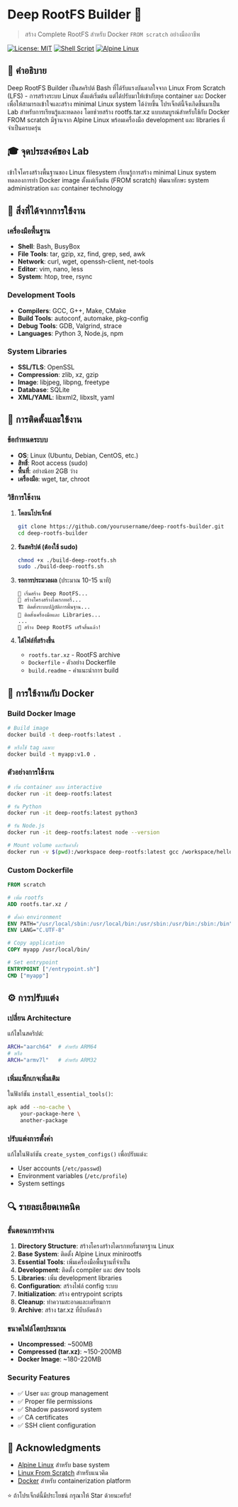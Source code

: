 # Deep RootFS Builder 🚀

> สร้าง Complete RootFS สำหรับ Docker `FROM scratch` อย่างมืออาชีพ

[![License: MIT](https://img.shields.io/badge/License-MIT-yellow.svg)](https://opensource.org/licenses/MIT)
[![Shell Script](https://img.shields.io/badge/Shell-Bash-green.svg)](https://www.gnu.org/software/bash/)
[![Alpine Linux](https://img.shields.io/badge/Base-Alpine%20Linux-blue.svg)](https://alpinelinux.org/)

## 📖 คำอธิบาย
Deep RootFS Builder เป็นสคริปต์ Bash ที่ได้รับแรงบันดาลใจจาก Linux From Scratch (LFS) - การสร้างระบบ Linux ตั้งแต่เริ่มต้น แต่ได้ปรับมาให้เข้ากับยุค container และ Docker เพื่อให้สามารถเข้าใจและสร้าง minimal Linux system ได้ง่ายขึ้น
โปรเจ็กต์นี้จึงเกิดขึ้นมาเป็น Lab สำหรับการเรียนรู้และทดลอง โดยช่วยสร้าง rootfs.tar.xz แบบสมบูรณ์สำหรับใช้กับ Docker FROM scratch มีฐานจาก Alpine Linux พร้อมเครื่องมือ development และ libraries ที่จำเป็นครบครุ่น
## 🎓 จุดประสงค์ของ Lab

เข้าใจโครงสร้างพื้นฐานของ Linux filesystem
เรียนรู้การสร้าง minimal Linux system
ทดลองการทำ Docker image ตั้งแต่เริ่มต้น (FROM scratch)
พัฒนาทักษะ system administration และ container technology
## 🎯 สิ่งที่ได้จากการใช้งาน

### เครื่องมือพื้นฐาน
- **Shell**: Bash, BusyBox
- **File Tools**: tar, gzip, xz, find, grep, sed, awk
- **Network**: curl, wget, openssh-client, net-tools
- **Editor**: vim, nano, less
- **System**: htop, tree, rsync

### Development Tools
- **Compilers**: GCC, G++, Make, CMake
- **Build Tools**: autoconf, automake, pkg-config
- **Debug Tools**: GDB, Valgrind, strace
- **Languages**: Python 3, Node.js, npm

### System Libraries
- **SSL/TLS**: OpenSSL
- **Compression**: zlib, xz, gzip
- **Image**: libjpeg, libpng, freetype
- **Database**: SQLite
- **XML/YAML**: libxml2, libxslt, yaml

## 🚀 การติดตั้งและใช้งาน

### ข้อกำหนดระบบ

- **OS**: Linux (Ubuntu, Debian, CentOS, etc.)
- **สิทธิ์**: Root access (sudo)
- **พื้นที่**: อย่างน้อย 2GB ว่าง
- **เครื่องมือ**: wget, tar, chroot

### วิธีการใช้งาน

1. **โคลนโปรเจ็กต์**
   ```bash
   git clone https://github.com/yourusername/deep-rootfs-builder.git
   cd deep-rootfs-builder
   ```

2. **รันสคริปต์ (ต้องใช้ sudo)**
   ```bash
   chmod +x ./build-deep-rootfs.sh
   sudo ./build-deep-rootfs.sh
   ```

3. **รอการประมวลผล** (ประมาณ 10-15 นาที)
   ```
   🚀 เริ่มสร้าง Deep RootFS...
   📁 สร้างโครงสร้างไดเรกทอรี่...
   🏗️ ติดตั้งระบบปฏิบัติการพื้นฐาน...
   🔧 ติดตั้งเครื่องมือและ Libraries...
   ...
   🎉 สร้าง Deep RootFS เสร็จสิ้นแล้ว!
   ```

4. **ได้ไฟล์ที่สร้างขึ้น**
   - `rootfs.tar.xz` - RootFS archive
   - `Dockerfile` - ตัวอย่าง Dockerfile
   - `build.readme` - คำแนะนำการ build

## 🐳 การใช้งานกับ Docker

### Build Docker Image

```bash
# Build image
docker build -t deep-rootfs:latest .

# หรือใช้ tag เฉพาะ
docker build -t myapp:v1.0 .
```

### ตัวอย่างการใช้งาน

```bash
# เริ่ม container แบบ interactive
docker run -it deep-rootfs:latest

# รัน Python
docker run -it deep-rootfs:latest python3

# รัน Node.js
docker run -it deep-rootfs:latest node --version

# Mount volume และรันคำสั่ง
docker run -v $(pwd):/workspace deep-rootfs:latest gcc /workspace/hello.c -o /workspace/hello
```

### Custom Dockerfile

```dockerfile
FROM scratch

# เพิ่ม rootfs
ADD rootfs.tar.xz /

# ตั้งค่า environment
ENV PATH="/usr/local/sbin:/usr/local/bin:/usr/sbin:/usr/bin:/sbin:/bin"
ENV LANG="C.UTF-8"

# Copy application
COPY myapp /usr/local/bin/

# Set entrypoint
ENTRYPOINT ["/entrypoint.sh"]
CMD ["myapp"]
```

## ⚙️ การปรับแต่ง

### เปลี่ยน Architecture

แก้ไขในสคริปต์:
```bash
ARCH="aarch64"  # สำหรับ ARM64
# หรือ
ARCH="armv7l"   # สำหรับ ARM32
```

### เพิ่มแพ็กเกจเพิ่มเติม

ในฟังก์ชัน `install_essential_tools()`:
```bash
apk add --no-cache \
    your-package-here \
    another-package
```

### ปรับแต่งการตั้งค่า

แก้ไขในฟังก์ชัน `create_system_configs()` เพื่อปรับแต่ง:
- User accounts (`/etc/passwd`)
- Environment variables (`/etc/profile`)
- System settings



## 🔍 รายละเอียดเทคนิค

### ขั้นตอนการทำงาน

1. **Directory Structure**: สร้างโครงสร้างไดเรกทอรี่มาตรฐาน Linux
2. **Base System**: ติดตั้ง Alpine Linux minirootfs
3. **Essential Tools**: เพิ่มเครื่องมือพื้นฐานที่จำเป็น
4. **Development**: ติดตั้ง compiler และ dev tools
5. **Libraries**: เพิ่ม development libraries
6. **Configuration**: สร้างไฟล์ config ระบบ
7. **Initialization**: สร้าง entrypoint scripts
8. **Cleanup**: ทำความสะอาดและเตรียมการ
9. **Archive**: สร้าง tar.xz ที่บีบอัดแล้ว

### ขนาดไฟล์โดยประมาณ

- **Uncompressed**: ~500MB
- **Compressed (tar.xz)**: ~150-200MB
- **Docker Image**: ~180-220MB

### Security Features

- ✅ User และ group management
- ✅ Proper file permissions
- ✅ Shadow password system
- ✅ CA certificates
- ✅ SSH client configuration




## 🙏 Acknowledgments

- [Alpine Linux](https://alpinelinux.org/) สำหรับ base system
- [Linux From Scratch](https://linuxfromscratch.org/) สำหรับแนวคิด
- [Docker](https://docker.com/) สำหรับ containerization platform


⭐ ถ้าโปรเจ็กต์นี้มีประโยชน์ กรุณาให้ Star ด้วยนะครับ!